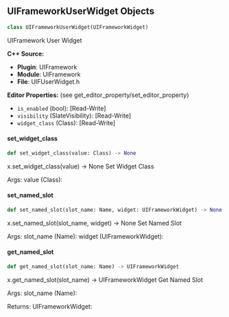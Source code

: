 ## UIFrameworkUserWidget Objects

```python
class UIFrameworkUserWidget(UIFrameworkWidget)
```

UIFramework User Widget

**C++ Source:**

- **Plugin**: UIFramework
- **Module**: UIFramework
- **File**: UIFUserWidget.h

**Editor Properties:** (see get_editor_property/set_editor_property)

- ``is_enabled`` (bool):  [Read-Write]
- ``visibility`` (SlateVisibility):  [Read-Write]
- ``widget_class`` (Class):  [Read-Write]

<a id="unreal.UIFrameworkUserWidget.set_widget_class"></a>

#### set_widget_class

```python
def set_widget_class(value: Class) -> None
```

x.set_widget_class(value) -> None
Set Widget Class

Args:
    value (Class):

<a id="unreal.UIFrameworkUserWidget.set_named_slot"></a>

#### set_named_slot

```python
def set_named_slot(slot_name: Name, widget: UIFrameworkWidget) -> None
```

x.set_named_slot(slot_name, widget) -> None
Set Named Slot

Args:
    slot_name (Name): 
    widget (UIFrameworkWidget):

<a id="unreal.UIFrameworkUserWidget.get_named_slot"></a>

#### get_named_slot

```python
def get_named_slot(slot_name: Name) -> UIFrameworkWidget
```

x.get_named_slot(slot_name) -> UIFrameworkWidget
Get Named Slot

Args:
    slot_name (Name): 

Returns:
    UIFrameworkWidget:

<a id="unreal.EditorConfigBase"></a>